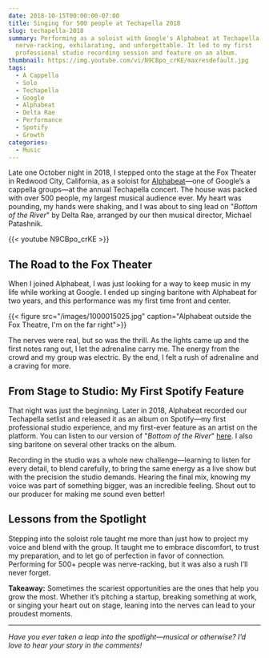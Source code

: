 ```yaml
---
date: 2018-10-15T00:00:00-07:00
title: Singing for 500 people at Techapella 2018
slug: techapella-2018
summary: Performing as a soloist with Google's Alphabeat at Techapella 2018 was
  nerve-racking, exhilarating, and unforgettable. It led to my first
  professional studio recording session and feature on an album.
thumbnail: https://img.youtube.com/vi/N9CBpo_crKE/maxresdefault.jpg
tags:
  - A Cappella
  - Solo
  - Techapella
  - Google
  - Alphabeat
  - Delta Rae
  - Performance
  - Spotify
  - Growth
categories:
  - Music
---
```

Late one October night in 2018, I stepped onto the stage at the Fox Theater in Redwood City, California, as a soloist for [Alphabeat](https://www.techapella.org/alphabeat)—one of Google’s a cappella groups—at the annual Techapella concert. The house was packed with over 500 people, my largest musical audience ever. My heart was pounding, my hands were shaking, and I was about to sing lead on "*Bottom of the River*" by Delta Rae, arranged by our then musical director, Michael Patashnik.

{{< youtube N9CBpo_crKE >}}

## The Road to the Fox Theater

When I joined Alphabeat, I was just looking for a way to keep music in my life while working at Google. I ended up singing baritone with Alphabeat for two years, and this performance was my first time front and center.

{{< figure src="/images/1000015025.jpg" caption="Alphabeat outside the Fox Theatre, I'm on the far right">}}

The nerves were real, but so was the thrill. As the lights came up and the first notes rang out, I let the adrenaline carry me. The energy from the crowd and my group was electric. By the end, I felt a rush of adrenaline and a craving for more.

## From Stage to Studio: My First Spotify Feature

That night was just the beginning. Later in 2018, Alphabeat recorded our Techapella setlist and released it as an album on Spotify—my first professional studio experience, and my first-ever feature as an artist on the platform. You can listen to our version of "*Bottom of the River*" [here](https://open.spotify.com/track/1cHVzM29SkVmIdqR1F3xem). I also sing baritone on several other tracks on the album.

Recording in the studio was a whole new challenge—learning to listen for every detail, to blend carefully, to bring the same energy as a live show but with the precision the studio demands. Hearing the final mix, knowing my voice was part of something bigger, was an incredible feeling. Shout out to our producer for making me sound even better!

## Lessons from the Spotlight

Stepping into the soloist role taught me more than just how to project my voice and blend with the group. It taught me to embrace discomfort, to trust my preparation, and to let go of perfection in favor of connection. Performing for 500+ people was nerve-racking, but it was also a rush I’ll never forget.

**Takeaway:** Sometimes the scariest opportunities are the ones that help you grow the most. Whether it’s pitching a startup, breaking something at work, or singing your heart out on stage, leaning into the nerves can lead to your proudest moments.

- - -

*Have you ever taken a leap into the spotlight—musical or otherwise? I’d love to hear your story in the comments!*
